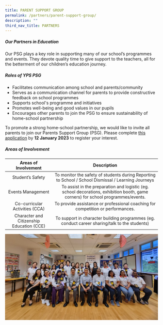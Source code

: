 ```yaml
---
title: PARENT SUPPORT GROUP
permalink: /partners/parent-support-group/
description: ""
third_nav_title: PARTNERS
---
```




##### **Our Partners in Education**
Our PSG plays a key role in supporting many of our school’s programmes and events. They devote quality time to give support to the teachers, all for the betterment of our children’s education journey.

##### **Roles of YPS PSG**
*   Facilitates communication among school and parents/community
*   Serves as a communication channel for parents to provide constructive feedback on school programmes
*   Supports school's programme and initiatives
*   Promotes well-being and good values in our pupils
*   Encourages other parents to join the PSG to ensure sustainability of home-school partnership

To promote a strong home-school partnership, we would like to invite all parents to join our Parents Support Group (PSG). Please complete [this application](https://form.gov.sg/5ff29766d9174700125b68d6) by **12 January 2023** to register your interest. 

##### **Areas of Involvement**

| Areas of Involvement | Description |
| :--------: | :--------: |
| Student’s Safety | To monitor the safety of students during Reporting to School / School Dismissal / Learning Journeys |
| Events Management | To assist in the preparation and logistic (eg. school decorations, exhibition booth, game corners) for school programmes/events. |
| Co-curricular Activities (CCA) | To provide assistance or professional coaching for competition or performances. |
| Character and Citizenship Education (CCE) | To support in character building programmes (eg. conduct career sharing/talk to the students) |

![](/images/Partners/PARENT%20SUPPORT%20GROUP/psg.jpg)